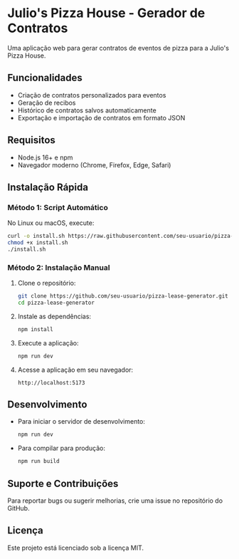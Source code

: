 
# Julio's Pizza House - Gerador de Contratos

Uma aplicação web para gerar contratos de eventos de pizza para a Julio's Pizza House.

## Funcionalidades

- Criação de contratos personalizados para eventos
- Geração de recibos
- Histórico de contratos salvos automaticamente
- Exportação e importação de contratos em formato JSON

## Requisitos

- Node.js 16+ e npm
- Navegador moderno (Chrome, Firefox, Edge, Safari)

## Instalação Rápida

### Método 1: Script Automático

No Linux ou macOS, execute:

```bash
curl -o install.sh https://raw.githubusercontent.com/seu-usuario/pizza-lease-generator/main/install.sh
chmod +x install.sh
./install.sh
```

### Método 2: Instalação Manual

1. Clone o repositório:
   ```bash
   git clone https://github.com/seu-usuario/pizza-lease-generator.git
   cd pizza-lease-generator
   ```

2. Instale as dependências:
   ```bash
   npm install
   ```

3. Execute a aplicação:
   ```bash
   npm run dev
   ```

4. Acesse a aplicação em seu navegador:
   ```
   http://localhost:5173
   ```

## Desenvolvimento

- Para iniciar o servidor de desenvolvimento:
  ```bash
  npm run dev
  ```

- Para compilar para produção:
  ```bash
  npm run build
  ```

## Suporte e Contribuições

Para reportar bugs ou sugerir melhorias, crie uma issue no repositório do GitHub.

## Licença

Este projeto está licenciado sob a licença MIT.
